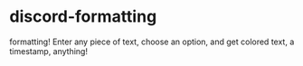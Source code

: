 # discord-formatting
formatting! Enter any piece of text, choose an option, and get colored text, a timestamp, anything!
